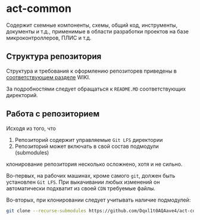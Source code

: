 # act-common

Содержит схемные компоненты, схемы, общий код, инструменты, документы и т.д., применимые в области разработки проектов на базе микроконтроллеров, ПЛИС и т.д.

## Структура репозитория

Структура и требования к оформлению репозиторев приведены в [соответствующем разделе](https://dqxl1t0aqaave4.gitbooks.io/wiki/content/code/repos.html) WIKI.

За подробностями следует обращаться к `README.MD` соответствующих директорий.

## Работа с репозиторием

Исходя из того, что

1. Репозиторий содержит управляемые `Git LFS` директории
2. Репозиторий может включать в свой состав подмодули (submodules)

клонирование репозитория несколько осложнено, хотя и не сильно.

Во-первых, на рабочих машинах, кроме самого `git`, должен быть установлен `Git LFS`. При выкачивании любых изменений он автоматически подхватит из своей `CDN` требуемые файлы.

Во-вторых, при клонировании следует учитывать наличие подмодулей:

```bash
git clone --recurse-submodules https://github.com/Dqxl1t0AQAave4/act-common.git
```